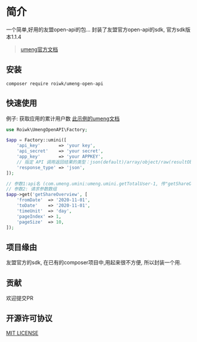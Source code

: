 # 简介

一个简单,好用的友盟open-api的包...
封装了友盟官方open-api的sdk, 官方sdk版本1.1.4

> [umeng官方文档](https://developer.umeng.com/open-api/state)

## 安装

```shell
composer require roiwk/umeng-open-api
```

## 快速使用

例子: 获取应用的累计用户数
[此示例的umeng文档](https://developer.umeng.com/open-api/docs/com.umeng.umini/umeng.umini.getTotalUser/1)

```php
use Roiwk\UmengOpenAPI\Factory;

$app = Factory::umini([
    'api_key'       => 'your key',
    'api_secret'    => 'your secret',
    'app_key'       => 'your APPKEY',
    // 指定 API 调用返回结果的类型：json(default)/array/object/raw(resultObject)
    'response_type' => 'json',
]);

// 参数1:api名 (com.umeng.umini:umeng.umini.getTotalUser-1, 传"getShareOverview" 即可)
// 参数2: 请求参数数组
$app->get('getShareOverview', [
    'fromDate'  => '2020-11-01',
    'toDate'    => '2020-11-01',
    'timeUnit'  => 'day',
    'pageIndex' => 1,
    'pageSize'  => 10,
]);
```

## 项目缘由

友盟官方的sdk, 在已有的composer项目中,用起来很不方便, 所以封装一个用.

## 贡献

欢迎提交PR

## 开源许可协议

 [MIT LICENSE](./LICENSE)
